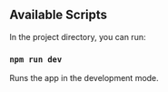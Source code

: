 ## Available Scripts

In the project directory, you can run:

### `npm run dev`

Runs the app in the development mode.
